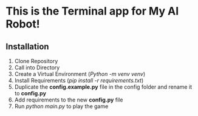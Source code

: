 # This is the Terminal app for My AI Robot!

## Installation
1. Clone Repository
2. Call into Directory
3. Create a Virtual Environment (*Python -m venv venv*)
4. Install Requirements (*pip install -r requirements.txt*)
5. Duplicate the **config.example.py** file in the config folder and rename it to **config.py**
6. Add requirements to the new **config.py** file
7. Run *python main.py* to play the game
